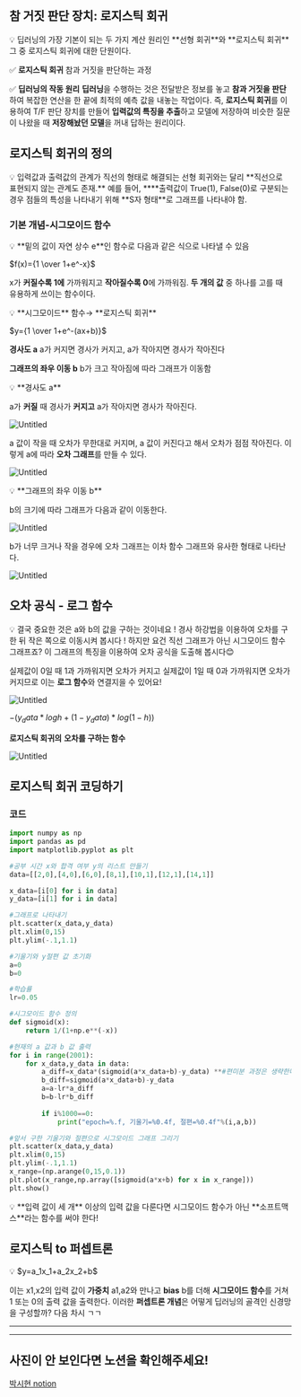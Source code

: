 ## 참 거짓 판단 장치: 로지스틱 회귀

<aside>
💡 딥러닝의 가장 기본이 되는 두 가지 계산 원리인 **선형 회귀**와 **로지스틱 회귀**
그 중 로지스틱 회귀에 대한 단원이다. 

✅ **로지스틱 회귀**
참과 거짓을 판단하는 과정

✅ **딥러닝의 작동 원리**
**딥러닝**을 수행하는 것은 전달받은 정보를 놓고 **참과 거짓을 판단**하여 복잡한 연산을 한 끝에 최적의 예측 값을 내놓는 작업이다.  즉, **로지스틱 회귀**를 이용하여 T/F 판단 장치를 만들어 **입력값의 특징을 추출**하고 모델에 저장하여 비슷한 질문이 나왔을 때 **저장해놨던 모델**을 꺼내 답하는 원리이다.

</aside>

## 로지스틱 회귀의 정의

<aside>
💡 입력값과 출력값의 관계가 직선의 형태로 해결되는 선형 회귀와는 달리 **직선으로 표현되지 않는 관계도 존재.** 예를 들어, ****출력값이 True(1), False(0)로 구분되는 경우 점들의 특성을 나타내기 위해 **S자 형태**로 그래프를 나타내야 함.

</aside>

### 기본 개념-시그모이드 함수

<aside>
💡 **밑의 값이 자연 상수 e**인 함수로 다음과 같은 식으로 나타낼 수 있음

$f(x)={1 \over 1+e^-x}$ 

x가 **커질수록 1에** 가까워지고 **작아질수록 0**에 가까워짐. **두 개의 값** 중 하나를 고를 때 유용하게 쓰이는 함수이다.

</aside>

<aside>
💡 **시그모이드** 함수→ **로지스틱 회귀** 

$y={1 \over 1+e^-(ax+b)}$ 

**경사도 a**
a가 커지면 경사가 커지고, a가 작아지면 경사가 작아진다

**그래프의 좌우 이동 b**
b가 크고 작아짐에 따라 그래프가 이동함

</aside>

<aside>
💡 **경사도 a**

a가 **커질** 때 경사가 **커지고** a가 작아지면 경사가 작아진다.

![Untitled](https://s3-us-west-2.amazonaws.com/secure.notion-static.com/5afa364a-e8a1-4cf3-a171-868f6821f071/Untitled.png)   
  
a 값이 작을 때 오차가 무한대로 커지며, a 값이 커진다고 해서 오차가 점점 작아진다. 이렇게 a에 따라 **오차 그래프**를 만들 수 있다.  

![Untitled](https://s3-us-west-2.amazonaws.com/secure.notion-static.com/975eacef-4f65-4241-99df-d48619b6c162/Untitled.png)

</aside>

<aside>
💡 **그래프의 좌우 이동 b**

b의 크기에 따라 그래프가 다음과 같이 이동한다.

![Untitled](https://s3-us-west-2.amazonaws.com/secure.notion-static.com/3fd0cbcb-0219-4f23-8fef-562d40ce3541/Untitled.png)

b가 너무 크거나 작을 경우에 오차 그래프는 이차 함수 그래프와 유사한 형태로 나타난다.

![Untitled](https://s3-us-west-2.amazonaws.com/secure.notion-static.com/a7f230e0-f3dc-41b4-a749-422aac05f8b8/Untitled.png)

</aside>

## 오차 공식 - 로그 함수

<aside>
💡 결국 중요한 것은 a와 b의 값을 구하는 것이네요 ! 경사 하강법을 이용하여 오차를 구한 뒤 작은 쪽으로 이동시켜 봅시다 ! 하지만 요건 직선 그래프가 아닌 시그모이드 함수 그래프죠? 이 그래프의 특징을 이용하여 오차 공식을 도출해 봅시다😊 

실제값이 0일 때 1과 가까워지면 오차가 커지고 실제값이 1일 때 0과 가까워지면 오차가 커지므로 이는 **로그 함수**와 연결지을 수 있어요!

![Untitled](https://s3-us-west-2.amazonaws.com/secure.notion-static.com/5c183f18-174c-4f71-ae63-13032538ccdd/Untitled.png)

$-(y_data*logh+(1-y_data)*log(1-h))$

**로지스틱 회귀의** **오차를 구하는 함수**

![Untitled](https://s3-us-west-2.amazonaws.com/secure.notion-static.com/0bf6bb9a-2d22-47b8-ab9b-351558e417cd/Untitled.png)

</aside>

## 로지스틱 회귀 코딩하기

### 코드

```python
import numpy as np
import pandas as pd
import matplotlib.pyplot as plt

#공부 시간 x와 합격 여부 y의 리스트 만들기
data=[[2,0],[4,0],[6,0],[8,1],[10,1],[12,1],[14,1]]

x_data=[i[0] for i in data]
y_data=[i[1] for i in data]

#그래프로 나타내기
plt.scatter(x_data,y_data)
plt.xlim(0,15)
plt.ylim(-.1,1.1)

#기울기와 y절편 값 초기화
a=0
b=0

#학습률
lr=0.05

#시그모이드 함수 정의
def sigmoid(x):
    return 1/(1+np.e**(-x))

#현재의 a 값과 b 값 출력
for i in range(2001):
    for x_data,y_data in data:
        a_diff=x_data*(sigmoid(a*x_data+b)-y_data) **#편미분 과정은 생략한다.**
        b_diff=sigmoid(a*x_data+b)-y_data
        a=a-lr*a_diff
        b=b-lr*b_diff
        
        if i%1000==0:
            print("epoch=%.f, 기울기=%0.4f, 절편=%0.4f"%(i,a,b))

#앞서 구한 기울기와 절편으로 시그모이드 그래프 그리기
plt.scatter(x_data,y_data)
plt.xlim(0,15)
plt.ylim(-.1,1.1)
x_range=(np.arange(0,15,0.1))
plt.plot(x_range,np.array([sigmoid(a*x+b) for x in x_range]))
plt.show()
```

<aside>
💡 **입력 값이 세 개** 이상의 입력 값을 다룬다면 시그모이드 함수가 아닌 **소프트맥스**라는 함수를 써야 한다!

</aside>

## 로지스틱 to 퍼셉트론

<aside>
💡 $y=a_1x_1+a_2x_2+b$

이는 x1,x2의 입력 값이 **가중치** a1,a2와 만나고 **bias** b를 더해 **시그모이드 함수**를 거쳐 1 또는 0의 출력 값을 출력한다. 이러한 **퍼셉트론 개념**은 어떻게 딥러닝의 골격인 신경망을 구성할까? 다음 차시 ㄱㄱ

</aside>

-----
-----

## 사진이 안 보인다면 노션을 확인해주세요!
[박시현 notion](https://spotless-fireman-cc9.notion.site/80766fd3d588459ebd0ef5759b7bb97d)
